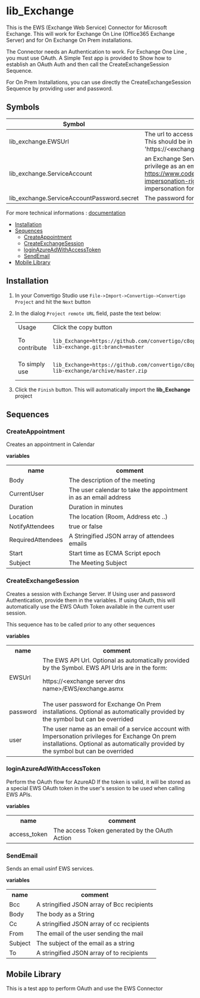 


# lib_Exchange

This is the EWS (Exchange Web Service) Connector for Microsoft Exchange. This will work for Exchange On Line (Office365 Exchange Server) and for On Exchange On Prem installations.

The Connector needs an Authentication to work. For Exchange One Line , you must use OAuth. A Simple Test app is provided to Show how to establish an OAuth Auth and then call the CreateExchangeSession Sequence.

For On Prem Installations, you can use directly the  CreateExchangeSession Sequence by providing user and password.

## Symbols

| Symbol            | Usage                  |
|-------------------|----------------------|
| lib_exchange.EWSUrl  | The url to access EWS Api for On Prem Exchange servers. This should be in the form 'https://&lt;exchange.server.dns.name&gt;/ews/exchange.asmx'   |
| lib_exchange.ServiceAccount  | an Exchange Service account having the Impersonation privilege as an email address. See https://www.codetwo.com/kb/how-to-set-impersonation-rights-manually/ on how to configure impersonation for an account |
| lib_exchange.ServiceAccountPassword.secret  | The password for this service account |




For more technical informations : [documentation](./project.md)

- [Installation](#installation)
- [Sequences](#sequences)
    - [CreateAppointment](#createappointment)
    - [CreateExchangeSession](#createexchangesession)
    - [loginAzureAdWithAccessToken](#loginazureadwithaccesstoken)
    - [SendEmail](#sendemail)
- [Mobile Library](#mobile-library)


## Installation

1. In your Convertigo Studio use `File->Import->Convertigo->Convertigo Project` and hit the `Next` button
2. In the dialog `Project remote URL` field, paste the text below:
   <table>
     <tr><td>Usage</td><td>Click the copy button</td></tr>
     <tr><td>To contribute</td><td>

     ```
     lib_Exchange=https://github.com/convertigo/c8oprj-lib-exchange.git:branch=master
     ```
     </td></tr>
     <tr><td>To simply use</td><td>

     ```
     lib_Exchange=https://github.com/convertigo/c8oprj-lib-exchange/archive/master.zip
     ```
     </td></tr>
    </table>
3. Click the `Finish` button. This will automatically import the __lib_Exchange__ project


## Sequences

### CreateAppointment

Creates an appointment in Calendar

**variables**

<table>
<tr>
<th>name</th><th>comment</th>
</tr>
<tr>
<td>Body</td><td>The description of the meeting</td>
</tr>
<tr>
<td>CurrentUser</td><td>The user calendar to take the appointment in as an email address</td>
</tr>
<tr>
<td>Duration</td><td>Duration in minutes</td>
</tr>
<tr>
<td>Location</td><td>The location (Room, Address etc ..)</td>
</tr>
<tr>
<td>NotifyAttendees</td><td>true or  false</td>
</tr>
<tr>
<td>RequiredAttendees</td><td>A Stringified JSON array of attendees emails</td>
</tr>
<tr>
<td>Start</td><td>Start time as ECMA Script epoch</td>
</tr>
<tr>
<td>Subject</td><td>The Meeting Subject</td>
</tr>
</table>

### CreateExchangeSession

Creates a session with Exchange Server. If Using user and password Authentication, provide them in the variables. If using OAuth, this will automatically use the EWS OAuth Token available in the current user session.

This sequence has to be called prior to any other sequences


**variables**

<table>
<tr>
<th>name</th><th>comment</th>
</tr>
<tr>
<td>EWSUrl</td><td>The EWS API Url. Optional as automatically provided by the Symbol. EWS API Urls are in the form:

https://&lt;exchange server dns name&gt;/EWS/exchange.asmx
</td>
</tr>
<tr>
<td>password</td><td>The user password for Exchange On Prem installations. Optional as automatically provided by the symbol but can be overrided
</td>
</tr>
<tr>
<td>user</td><td>The user name as an email of a service account with Impersonation privileges for Exchange On prem installations. Optional as automatically provided by the symbol but can be overrided</td>
</tr>
</table>

### loginAzureAdWithAccessToken

Perform the OAuth flow for AzureAD If the token is valid, it will be stored as a special EWS OAuth token in the user's session to be used when calling EWS APIs.


**variables**

<table>
<tr>
<th>name</th><th>comment</th>
</tr>
<tr>
<td>access_token</td><td>The access Token generated by the OAuth Action</td>
</tr>
</table>

### SendEmail

Sends an email usinf EWS services.

**variables**

<table>
<tr>
<th>name</th><th>comment</th>
</tr>
<tr>
<td>Bcc</td><td>A stringified JSON array of Bcc recipients</td>
</tr>
<tr>
<td>Body</td><td>The body as a String</td>
</tr>
<tr>
<td>Cc</td><td>A stringified JSON array of cc recipients</td>
</tr>
<tr>
<td>From</td><td>The email of the user sending the mail</td>
</tr>
<tr>
<td>Subject</td><td>The subject of the email as a string</td>
</tr>
<tr>
<td>To</td><td>A stringified JSON array of to recipients</td>
</tr>
</table>

## Mobile Library

This is a test app to perform OAuth and use the EWS Connector



